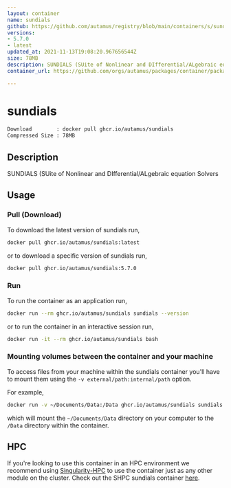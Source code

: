 ```yaml
---
layout: container
name: sundials
github: https://github.com/autamus/registry/blob/main/containers/s/sundials/spack.yaml
versions:
- 5.7.0
- latest
updated_at: 2021-11-13T19:08:20.967656544Z
size: 78MB
description: SUNDIALS (SUite of Nonlinear and DIfferential/ALgebraic equation Solvers
container_url: https://github.com/orgs/autamus/packages/container/package/sundials

---
```

# sundials
```bash 
Download        : docker pull ghcr.io/autamus/sundials
Compressed Size : 78MB
```

## Description
SUNDIALS (SUite of Nonlinear and DIfferential/ALgebraic equation Solvers

## Usage
### Pull (Download)
To download the latest version of sundials run,

```bash
docker pull ghcr.io/autamus/sundials:latest
```

or to download a specific version of sundials run,

```bash
docker pull ghcr.io/autamus/sundials:5.7.0
```
### Run
To run the container as an application run,
```bash
docker run --rm ghcr.io/autamus/sundials sundials --version
```

or to run the container in an interactive session run,
```bash
docker run -it --rm ghcr.io/autamus/sundials bash
```

### Mounting volumes between the container and your machine
To access files from your machine within the sundials container you'll have to mount them using the `-v external/path:internal/path` option.

For example,
```bash
docker run -v ~/Documents/Data:/Data ghcr.io/autamus/sundials sundials /Data/myData.csv
```
which will mount the `~/Documents/Data` directory on your computer to the `/Data` directory within the container.

## HPC
If you're looking to use this container in an HPC environment we recommend using [Singularity-HPC](https://singularity-hpc.readthedocs.io) to use the container just as any other module on the cluster. Check out the SHPC sundials container [here](https://singularityhub.github.io/singularity-hpc/r/ghcr.io-autamus-sundials/).